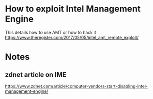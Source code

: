 # How to exploit Intel Management Engine

This details how to use AMT or how to hack it
https://www.theregister.com/2017/05/05/intel_amt_remote_exploit/

# Notes

## zdnet article on IME

https://www.zdnet.com/article/computer-vendors-start-disabling-intel-management-engine/
